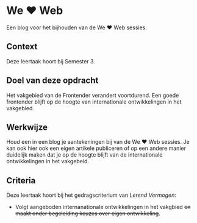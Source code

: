 
# We ♥ Web

Een blog voor het bijhouden van de We ♥ Web sessies. 

## Context

Deze leertaak hoort bij Semester 3. 

## Doel van deze opdracht

Het vakgebied van de Frontender verandert voortdurend. Een goede frontender blijft op de hoogte van internationale ontwikkelingen in het vakgebied. 


## Werkwijze

Houd een in een blog je aantekeningen bij van de We ♥ Web sessies. Je kan ook hier ook een eigen artikele publiceren of op een andere manier  duidelijk maken dat je op de hoogte blijft  van de  internationale ontwikkelingen in het vakgebeid.


## Criteria

Deze leertaak hoort bij het gedragscriterium van _Lerend Vermogen_:

- Volgt aangeboden internanationale ontwikkelingen in het vakgbied ~~en maakt onder begeleiding keuzes over eigen ontwikkeling~~.



